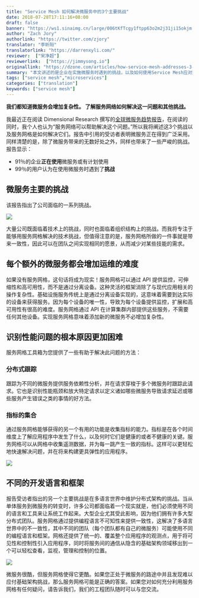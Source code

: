 ```yaml
---
title: "Service Mesh 如何解决微服务中的3个主要挑战"
date: 2018-07-28T17:11:16+08:00
draft: false
banner: "https://ws1.sinaimg.cn/large/006tKfTcgy1ftpp63o2m2j31ji15okjm.jpg"
author: "Zach Jory"
authorlink: "https://twitter.com/zjory"
translator: "李昕阳"
translatorlink: "https://darrenxyli.com/"
reviewer:  ["宋净超"]
reviewerlink:  ["https://jimmysong.io"]
originallink: "https://dzone.com/articles/how-service-mesh-addresses-3-major-microservices-c"
summary: "本文讲述的是企业在实施微服务时遇到的挑战，以及如何使用Service Mesh应对这些挑战。"
tags: ["service mesh","microservices"]
categories: ["translation"]
keywords: ["service mesh"]
---
```


**我们都知道微服务会增加复杂性。 了解服务网络如何解决这一问题和其他挑战。**

我最近正在阅读 Dimensional Research 撰写的[全球微服务趋势报告](https://go.lightstep.com/global-microservices-trends-report-2018)，在阅读的同时，我个人也认为“服务网络可以帮助解决这个问题。”所以我将阐述这3个挑战以及服务网格是如何解决它们。报告中引用的受访者表明微服务正在得到广泛采用。同样清楚的是，除了微服务带来的无数好处之外，同样也带来了一些严峻的挑战。报告显示：

- 91％的企业**正在使用**微服务或有计划使用
- 99％的用户认为在使用微服务时遇到了**挑战**

## 微服务主要的挑战

该报告指出了公司面临的一系列挑战。

![](https://ws1.sinaimg.cn/large/855e972fly1fto3iki07wj20zh0d9404.jpg)

大量公司既面临着技术上的挑战，同时也面临着组织结构上的挑战。而我将专注于能够用服务网格解决的技术挑战，但值得注意的是，服务网格所做的一件事就是带来一致性，因此可以在团队之间实现相同的愿景，从而减少对某些技能的需求。

## 每个额外的微服务都会增加运维的难度

如果没有服务网格，这句话将成为现实！服务网格可以通过 API 提供监控，可伸缩性和高可用性，而不是通过分离设备。这种灵活的框架消除了与现代应用相关的操作复杂性。基础设施服务传统上是通过分离设备实现的，这意味着需要到达实际的设备来获得服务。因为每个设备的唯一性，导致为每个设备提供监控，扩展和高可用性有很高的难度。服务网格通过 API 在计算集群内部提供这些服务，不需要任何其他设备。实现服务网格意味着添加新的微服务不必增加复杂性。

## 识别性能问题的根本原因更加困难

服务网格工具箱为您提供了一些有助于解决此问题的方法：

### 分布式跟踪

跟踪为不同的微服务提供服务依赖性分析，并在请求穿梭于多个微服务时跟踪此请求。它也是识别性能瓶颈和放大特定请求以定义诸如哪些微服务导致请求延迟或哪些服务产生错误之类的事情的好方法。

### 指标的集合

通过服务网格能够获得的另一个有用的功能是收集指标的能力。指标是在各个时间维度上了解应用程序中发生了什么，以及何时它们是健康的或者不健康的关键。服务网格可以从网格中收集遥测数据，并为每一跳产生一致的指标。这样可以更轻松地快速解决问题，并在将来构建更具弹性的应用程序。

![](https://ws1.sinaimg.cn/large/855e972fly1ftobpzbxnzj20rl0b2mya.jpg)

## 不同的开发语言和框架

报告受访者指出的另一个主要挑战是在多语言世界中维护分布式架构的挑战。当从单体服务到微服务的转变时，许多公司都面临着一个现实就是，他们必须使用不同的语言和工具来让系统工作起来。大型企业尤其受此影响，因为他们拥有许多大型分布式团队。服务网格通过提供编程语言不可知性来提供一致性，这解决了多语言世界中的不一致性，其中不同的团队（每个团队都有自己的微服务）可能使用不同的编程语言和框架。网格还提供了统一的、覆盖整个应用程序的观测点，用于将可见性和控制性引入应用程序，同时将服务间的通信从隐含的基础架构领域移出到一个可以轻松查看，监视，管理和控制的位置。

![](https://ws1.sinaimg.cn/large/855e972fly1ftobqt0wv7j20ry0ce0uc.jpg)

微服务很酷，但服务网格使得它更酷。如果您正处于微服务的路途中并且发现难以应付基础架构挑战，那么服务网格可能是正确的答案。如果您对如何充分利用服务网格有任何疑问，请告诉我们，我们的工程团队随时可以与您交流。